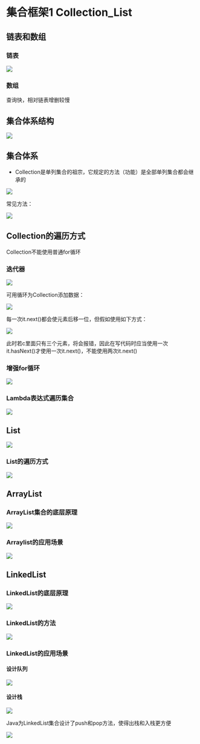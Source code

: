 # 集合框架1 Collection_List

## 链表和数组

### 链表

![](images/2024-03-25-18-45-40.png)

### 数组

查询快，相对链表增删较慢

## 集合体系结构

![](images/2024-03-24-10-17-37.png)

## 集合体系

* Collection是单列集合的祖宗，它规定的方法（功能）是全部单列集合都会继承的

![](images/2024-03-24-10-18-10.png)

常见方法：

![](images/2024-03-24-10-48-37.png)

## Collection的遍历方式

Collection不能使用普通for循环

### 迭代器

![](images/2024-03-24-10-55-46.png)

可用循环为Collection添加数据：

![](images/2024-03-24-10-56-24.png)

每一次it.next()都会使元素后移一位，但假如使用如下方式：

![](images/2024-03-24-10-57-51.png)

此时若c里面只有三个元素，将会报错，因此在写代码时应当使用一次it.hasNext()才使用一次it.next()，不能使用两次it.next()

### 增强for循环

![](images/2024-03-24-16-26-39.png)

### Lambda表达式遍历集合

![](images/2024-03-24-16-35-35.png)

## List

![](images/2024-03-24-16-59-01.png)

### List的遍历方式

![](images/2024-03-24-17-02-36.png)

## ArrayList

### ArrayList集合的底层原理

![](images/2024-03-24-17-13-30.png)

### Arraylist的应用场景

![](images/2024-03-24-17-14-13.png)

## LinkedList

### LinkedList的底层原理

![](images/2024-03-25-18-46-58.png)

### LinkedList的方法

![](images/2024-03-25-18-47-47.png)

### LinkedList的应用场景

#### 设计队列

![](images/2024-03-25-18-48-36.png)

#### 设计栈

![](images/2024-03-25-18-49-31.png)

Java为LinkedList集合设计了push和pop方法，使得出栈和入栈更方便

![](images/2024-03-25-18-50-58.png)





